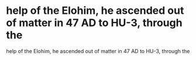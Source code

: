 # help of the Elohim, he ascended out of matter in 47 AD to HU-3, through the

help of the Elohim, he ascended out of matter in 47 AD to HU-3, through the